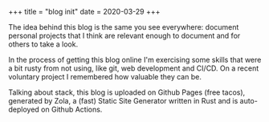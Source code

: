 +++
title = "blog init"
date = 2020-03-29
+++

The idea behind this blog is the same you see everywhere: document personal projects that I think are relevant enough to document and for others to take a look.

In the process of getting this blog online I'm exercising some skills that were a bit rusty from not using, like git, web development and CI/CD. On a recent voluntary project I remembered how valuable they can be.

Talking about stack, this blog is uploaded on Github Pages (free tacos), generated by Zola, a (fast) Static Site Generator written in Rust and is auto-deployed on Github Actions.
